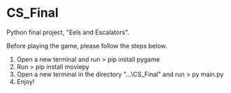 # CS_Final
Python final project, "Eels and Escalators".

Before playing the game, please follow the steps below.

1. Open a new terminal and run > pip install pygame
2. Run > pip install moviepy
3. Open a new terminal in the directory "...\CS_Final" and run > py main.py
4. Enjoy!
